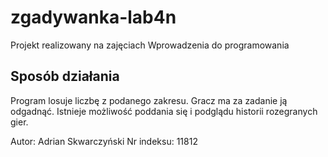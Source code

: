 # zgadywanka-lab4n

Projekt realizowany na zajęciach Wprowadzenia do programowania

## Sposób działania

Program losuje liczbę z podanego zakresu. Gracz ma za zadanie ją odgadnąć. Istnieje możliwość poddania się i podglądu historii rozegranych gier.

Autor: Adrian Skwarczyński
Nr indeksu: 11812
